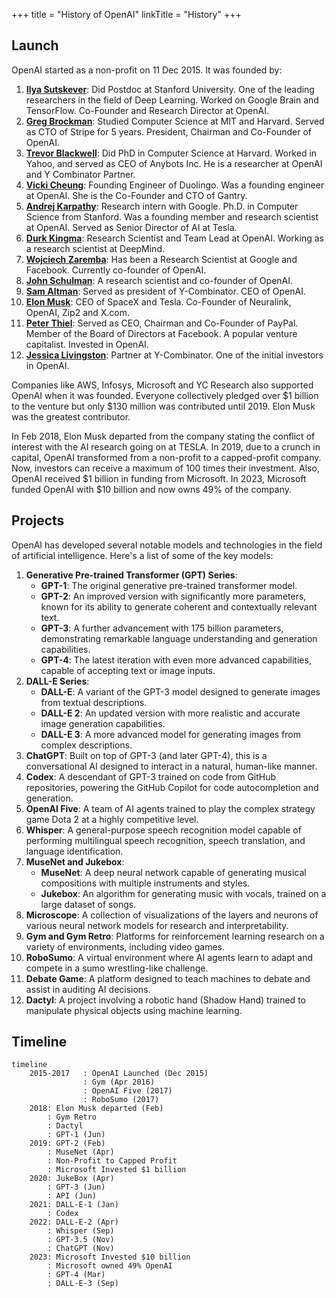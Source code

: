 +++
title = "History of OpenAI"
linkTitle = "History"
+++

## Launch
OpenAI started as a non-profit on 11 Dec 2015. It was founded by:
1. **[Ilya Sutskever](https://www.linkedin.com/in/ilya-sutskever/)**: Did Postdoc at Stanford University. One of the leading researchers in the field of Deep Learning. Worked on Google Brain and TensorFlow. Co-Founder and Research Director at OpenAI.
2. **[Greg Brockman](https://www.linkedin.com/in/thegdb/)**: Studied Computer Science at MIT and Harvard. Served as CTO of Stripe for 5 years. President, Chairman and Co-Founder of OpenAI.
3. **[Trevor Blackwell](https://www.linkedin.com/in/trblackwell/)**: Did PhD in Computer Science at Harvard. Worked in Yahoo, and served as CEO of Anybots Inc. He is a researcher at OpenAI and Y Combinator Partner.
4. **[Vicki Cheung](https://www.linkedin.com/in/vickicheung/)**: Founding Engineer of Duolingo. Was a founding engineer at OpenAI. She is the Co-Founder and CTO of Gantry.
5. **[Andrej Karpathy](https://www.linkedin.com/in/andrej-karpathy-9a650716/)**: Research intern with Google. Ph.D. in Computer Science from Stanford. Was a founding member and research scientist at OpenAI. Served as Senior Director of AI at Tesla.
6. **[Durk Kingma](https://www.linkedin.com/in/durk-kingma-58b3564/)**: Research Scientist and Team Lead at OpenAI. Working as a research scientist at DeepMind.
7. **[Wojciech Zaremba](https://www.linkedin.com/in/wojciech-zaremba-356568164/)**: Has been a Research Scientist at Google and Facebook. Currently co-founder of OpenAI.
8. **[John Schulman](http://joschu.net/)**: A research scientist and co-founder of OpenAI.
9. **[Sam Altman](https://en.wikipedia.org/wiki/Sam_Altman)**: Served as president of Y-Combinator. CEO of OpenAI.
10. **[Elon Musk](https://en.wikipedia.org/wiki/Elon_Musk)**: CEO of SpaceX and Tesla. Co-Founder of Neuralink, OpenAI, Zip2 and X.com.
11. **[Peter Thiel](https://www.linkedin.com/in/peterthiel/)**: Served as CEO, Chairman and Co-Founder of PayPal. Member of the Board of Directors at Facebook. A popular venture capitalist. Invested in OpenAI.
12. **[Jessica Livingston](https://www.linkedin.com/in/jessicalivingston1/)**: Partner at Y-Combinator. One of the initial investors in OpenAI.

Companies like AWS, Infosys, Microsoft and YC Research also supported OpenAI when it was founded. Everyone collectively pledged over $1 billion to the venture but only $130 million was contributed until 2019. Elon Musk was the greatest contributor.

In Feb 2018, Elon Musk departed from the company stating the conflict of interest with the AI research going on at TESLA. In 2019, due to a crunch in capital, OpenAI transformed from a non-profit to a capped-profit company. Now, investors can receive a maximum of 100 times their investment. Also, OpenAI received $1 billion in funding from Microsoft. In 2023, Microsoft funded OpenAI with $10 billion and now owns 49% of the company.


## Projects
OpenAI has developed several notable models and technologies in the field of artificial intelligence. Here's a list of some of the key models:
1. **Generative Pre-trained Transformer (GPT) Series**: 
   - **GPT-1**: The original generative pre-trained transformer model.
   - **GPT-2**: An improved version with significantly more parameters, known for its ability to generate coherent and contextually relevant text.
   - **GPT-3**: A further advancement with 175 billion parameters, demonstrating remarkable language understanding and generation capabilities.
   - **GPT-4**: The latest iteration with even more advanced capabilities, capable of accepting text or image inputs.
2. **DALL-E Series**:
   - **DALL-E**: A variant of the GPT-3 model designed to generate images from textual descriptions.
   - **DALL-E 2**: An updated version with more realistic and accurate image generation capabilities.
   - **DALL-E 3**: A more advanced model for generating images from complex descriptions.
3. **ChatGPT**: Built on top of GPT-3 (and later GPT-4), this is a conversational AI designed to interact in a natural, human-like manner.
4. **Codex**: A descendant of GPT-3 trained on code from GitHub repositories, powering the GitHub Copilot for code autocompletion and generation.
5. **OpenAI Five**: A team of AI agents trained to play the complex strategy game Dota 2 at a highly competitive level.
6. **Whisper**: A general-purpose speech recognition model capable of performing multilingual speech recognition, speech translation, and language identification.
7. **MuseNet and Jukebox**: 
   - **MuseNet**: A deep neural network capable of generating musical compositions with multiple instruments and styles.
   - **Jukebox**: An algorithm for generating music with vocals, trained on a large dataset of songs.
8. **Microscope**: A collection of visualizations of the layers and neurons of various neural network models for research and interpretability.
9. **Gym and Gym Retro**: Platforms for reinforcement learning research on a variety of environments, including video games.
10. **RoboSumo**: A virtual environment where AI agents learn to adapt and compete in a sumo wrestling-like challenge.
11. **Debate Game**: A platform designed to teach machines to debate and assist in auditing AI decisions.
12. **Dactyl**: A project involving a robotic hand (Shadow Hand) trained to manipulate physical objects using machine learning.
## Timeline

```mermaid
timeline
	2015-2017   : OpenAI Launched (Dec 2015)
                : Gym (Apr 2016)
                : OpenAI Five (2017)
                : RoboSumo (2017)
	2018: Elon Musk departed (Feb)
		: Gym Retro
		: Dactyl
		: GPT-1 (Jun)
	2019: GPT-2 (Feb)
		: MuseNet (Apr)
		: Non-Profit to Capped Profit
		: Microsoft Invested $1 billion
	2020: JukeBox (Apr)
		: GPT-3 (Jun)
		: API (Jun)
	2021: DALL-E-1 (Jan)
		: Codex
	2022: DALL-E-2 (Apr)
		: Whisper (Sep)
		: GPT-3.5 (Nov)
		: ChatGPT (Nov)
	2023: Microsoft Invested $10 billion
		: Microsoft owned 49% OpenAI
		: GPT-4 (Mar)
		: DALL-E-3 (Sep)
```

